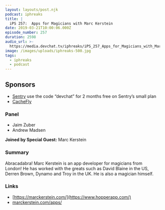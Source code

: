 ```yaml
---
layout: layouts/post.njk
podcast: iphreaks
title: |
  iPS 257:  Apps for Magicians with Marc Kerstein
date: 2019-03-21T10:00:06.000Z
episode_number: 257
duration: 2598
audio_url: >-
  https://media.devchat.tv/iphreaks/iPS_257_Apps_for_Magicians_with_Marc_Kerstein.mp3
image: /images/uploads/iphreaks-500.jpg
tags:
  - iphreaks
  - podcast
---
```

## **Sponsors**

* [Sentry](https://sentry.io/) use the code “devchat” for 2 months free on Sentry’s small plan
* [CacheFly](https://www.cachefly.com/)

### **Panel**

* Jaim Zuber
* Andrew Madsen

**Joined by Special Guest:** Marc Kerstein

### **Summary**

Abracadabra! Marc Kerstein is an app developer for magicians from London! He has worked with the greats such as David Blaine in the US, Derren Brown, Dynamo and Troy in the UK. He is also a magician himself.

### **Links**

* [https://marckerstein.com/](https://www.hopperapp.com/)
* [marckerstein.com/apps/](https://marckerstein.com/?apps)

###
